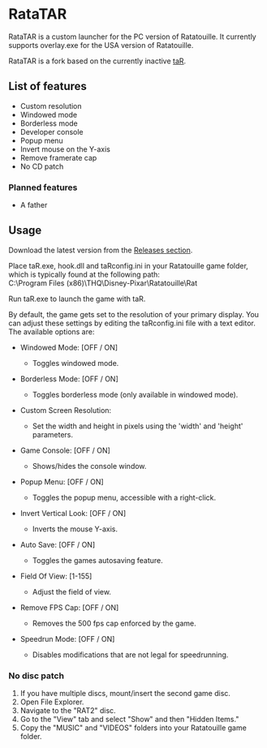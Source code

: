 # RataTAR

RataTAR is a custom launcher for the PC version of Ratatouille.
It currently supports overlay.exe for the USA version of Ratatouille.

RataTAR is a fork based on the currently inactive [taR](https://github.com/SabeMP/taR).

## List of features
- Custom resolution
- Windowed mode
- Borderless mode
- Developer console
- Popup menu
- Invert mouse on the Y-axis
- Remove framerate cap
- No CD patch

### Planned features
- A father

## Usage

Download the latest version from the [Releases section](https://github.com/SplasBoi/RataTAR/releases).

<p>Place taR.exe, hook.dll and taRconfig.ini in your Ratatouille game folder, which is typically found at the following path: <br>C:\Program Files (x86)\THQ\Disney-Pixar\Ratatouille\Rat</p>

Run taR.exe to launch the game with taR.

By default, the game gets set to the resolution of your primary display. You can adjust these settings by editing the taRconfig.ini file with a text editor. The available options are:

- Windowed Mode: [OFF / ON]
  - Toggles windowed mode.

- Borderless Mode: [OFF / ON]
  - Toggles borderless mode (only available in windowed mode).

- Custom Screen Resolution:
  - Set the width and height in pixels using the 'width' and 'height' parameters.

- Game Console: [OFF / ON]
  - Shows/hides the console window.

- Popup Menu: [OFF / ON]
  - Toggles the popup menu, accessible with a right-click.

- Invert Vertical Look: [OFF / ON]
  - Inverts the mouse Y-axis.

- Auto Save: [OFF / ON]
  - Toggles the games autosaving feature.

- Field Of View: [1-155]
  - Adjust the field of view.

- Remove FPS Cap: [OFF / ON]
  - Removes the 500 fps cap enforced by the game.

- Speedrun Mode: [OFF / ON]
  - Disables modifications that are not legal for speedrunning.

### No disc patch
1. If you have multiple discs, mount/insert the second game disc.
2. Open File Explorer.
3. Navigate to the "RAT2" disc.
4. Go to the "View" tab and select "Show" and then "Hidden Items."
5. Copy the "MUSIC" and "VIDEOS" folders into your Ratatouille game folder.

